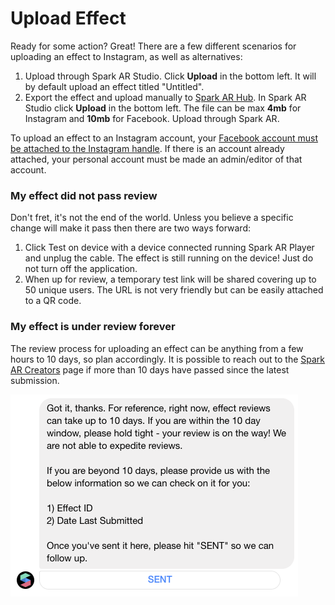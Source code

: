 # Upload Effect

Ready for some action? Great! There are a few different scenarios for uploading an effect to Instagram, as well as alternatives:

1. Upload through Spark AR Studio. Click **Upload** in the bottom left. It will by default upload an effect titled "Untitled".
2. Export the effect and upload manually to [Spark AR Hub](https://www.facebook.com/sparkarhub/). In Spark AR Studio click **Upload** in the bottom left. The file can be max **4mb** for Instagram and **10mb** for Facebook. Upload through Spark AR.

To upload an effect to an Instagram account, your [Facebook account must be attached to the Instagram handle](https://help.instagram.com/176235449218188). If there is an account already attached, your personal account must be made an admin/editor of that account.

### My effect did not pass review

Don't fret, it's not the end of the world. Unless you believe a specific change will make it pass then there are two ways forward:

1. Click Test on device with a device connected running Spark AR Player and unplug the cable. The effect is still running on the device! Just do not turn off the application.
2. When up for review, a temporary test link will be shared covering up to 50 unique users. The URL is not very friendly but can be easily attached to a QR code.

### My effect is under review forever

The review process for uploading an effect can be anything from a few hours to 10 days, so plan accordingly. It is possible to reach out to the [Spark AR Creators](https://www.facebook.com/SparkARcreators/) page if more than 10 days have passed since the latest submission.

![](../../.gitbook/assets/sparkar-creators.png)

